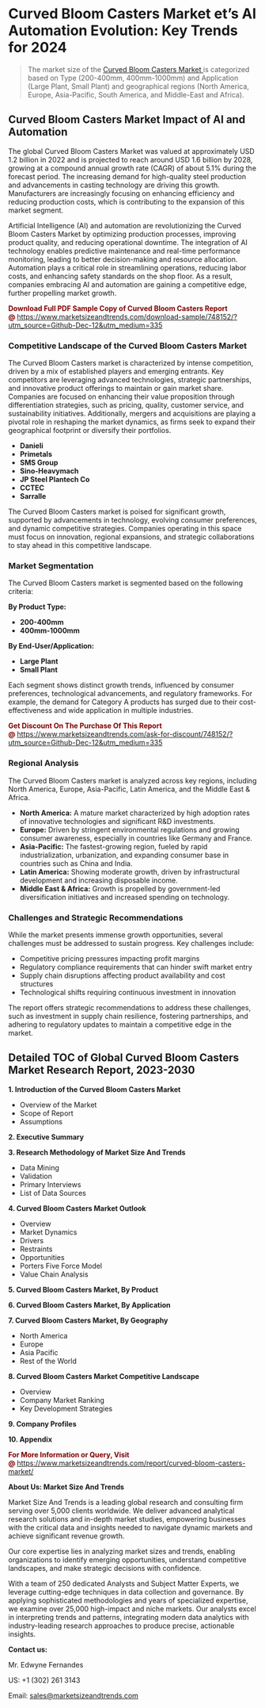 <H1> Curved Bloom Casters Market et’s AI Automation Evolution: Key Trends for 2024</H1><blockquote><p>The market size of the <a href="https://www.marketsizeandtrends.com/download-sample/748152/?utm_source=Github-Dec-12&amp;utm_medium=335" target="_blank">Curved Bloom Casters Market </a>is categorized based on Type (200-400mm, 400mm-1000mm) and Application (Large Plant, Small Plant) and geographical regions (North America, Europe, Asia-Pacific, South America, and Middle-East and Africa).</p></blockquote><p><h2>Curved Bloom Casters Market Impact of AI and Automation</h2><p>The global Curved Bloom Casters Market was valued at approximately USD 1.2 billion in 2022 and is projected to reach around USD 1.6 billion by 2028, growing at a compound annual growth rate (CAGR) of about 5.1% during the forecast period. The increasing demand for high-quality steel production and advancements in casting technology are driving this growth. Manufacturers are increasingly focusing on enhancing efficiency and reducing production costs, which is contributing to the expansion of this market segment.</p><p>Artificial Intelligence (AI) and automation are revolutionizing the Curved Bloom Casters Market by optimizing production processes, improving product quality, and reducing operational downtime. The integration of AI technology enables predictive maintenance and real-time performance monitoring, leading to better decision-making and resource allocation. Automation plays a critical role in streamlining operations, reducing labor costs, and enhancing safety standards on the shop floor. As a result, companies embracing AI and automation are gaining a competitive edge, further propelling market growth.</p></p><p><strong><span style="color: #800000;">Download Full PDF Sample Copy of Curved Bloom Casters Report @</span>&nbsp;</strong><a href="https://www.marketsizeandtrends.com/download-sample/748152/?utm_source=Github-Dec-12&amp;utm_medium=335">https://www.marketsizeandtrends.com/download-sample/748152/?utm_source=Github-Dec-12&amp;utm_medium=335</a></p><h3>Competitive Landscape of the Curved Bloom Casters Market</h3><p>The Curved Bloom Casters market is characterized by intense competition, driven by a mix of established players and emerging entrants. Key competitors are leveraging advanced technologies, strategic partnerships, and innovative product offerings to maintain or gain market share. Companies are focused on enhancing their value proposition through differentiation strategies, such as pricing, quality, customer service, and sustainability initiatives. Additionally, mergers and acquisitions are playing a pivotal role in reshaping the market dynamics, as firms seek to expand their geographical footprint or diversify their portfolios.</p><p><strong><p><ul><li>Danieli </li><li> Primetals </li><li> SMS Group </li><li> Sino-Heavymach </li><li> JP Steel Plantech Co </li><li> CCTEC </li><li> Sarralle</p></li></ul></p></strong></p><p>The Curved Bloom Casters market is poised for significant growth, supported by advancements in technology, evolving consumer preferences, and dynamic competitive strategies. Companies operating in this space must focus on innovation, regional expansions, and strategic collaborations to stay ahead in this competitive landscape.</p><h3>Market Segmentation</h3><p>The Curved Bloom Casters market is segmented based on the following criteria:</p><p><strong>By Product Type:</strong></p><p><strong><p><ul><li>200-400mm </li><li> 400mm-1000mm</p></li></ul></p></strong></p><p><strong>By End-User/Application:</strong></p><p><strong><p><ul><li>Large Plant </li><li> Small Plant</p></li></ul></p></strong></p><p>Each segment shows distinct growth trends, influenced by consumer preferences, technological advancements, and regulatory frameworks. For example, the demand for Category A products has surged due to their cost-effectiveness and wide application in multiple industries.</p><p><strong><span style="color: #800000;">Get Discount On The Purchase Of This Report @&nbsp;</span></strong><a href="https://www.marketsizeandtrends.com/ask-for-discount/748152/?utm_source=Github-Dec-12&amp;utm_medium=335">https://www.marketsizeandtrends.com/ask-for-discount/748152/?utm_source=Github-Dec-12&amp;utm_medium=335</a></p><h3>Regional Analysis</h3><p>The Curved Bloom Casters market is analyzed across key regions, including North America, Europe, Asia-Pacific, Latin America, and the Middle East &amp; Africa.</p><ul><li><strong>North America:</strong> A mature market characterized by high adoption rates of innovative technologies and significant R&amp;D investments.</li><li><strong>Europe:</strong> Driven by stringent environmental regulations and growing consumer awareness, especially in countries like Germany and France.</li><li><strong>Asia-Pacific:</strong> The fastest-growing region, fueled by rapid industrialization, urbanization, and expanding consumer base in countries such as China and India.</li><li><strong>Latin America:</strong> Showing moderate growth, driven by infrastructural development and increasing disposable income.</li><li><strong>Middle East &amp; Africa:</strong> Growth is propelled by government-led diversification initiatives and increased spending on technology.</li></ul><h3>Challenges and Strategic Recommendations</h3><p>While the market presents immense growth opportunities, several challenges must be addressed to sustain progress. Key challenges include:</p><ul><li>Competitive pricing pressures impacting profit margins</li><li>Regulatory compliance requirements that can hinder swift market entry</li><li>Supply chain disruptions affecting product availability and cost structures</li><li>Technological shifts requiring continuous investment in innovation</li></ul><p>The report offers strategic recommendations to address these challenges, such as investment in supply chain resilience, fostering partnerships, and adhering to regulatory updates to maintain a competitive edge in the market.</p><h2>Detailed TOC of Global Curved Bloom Casters Market Research Report, 2023-2030</h2><p><strong>1. Introduction of the Curved Bloom Casters Market</strong></p><ul><li>Overview of the Market</li><li>Scope of Report</li><li>Assumptions&nbsp;</li></ul><p><strong>2. Executive Summary</strong></p><p><strong>3. Research Methodology of <strong>Market Size And Trends</strong></strong></p><ul><li>Data Mining</li><li>Validation</li><li>Primary Interviews</li><li>List of Data Sources&nbsp;</li></ul><p><strong>4. Curved Bloom Casters Market Outlook</strong></p><ul><li>Overview</li><li>Market Dynamics</li><li>Drivers</li><li>Restraints</li><li>Opportunities</li><li>Porters Five Force Model</li><li>Value Chain Analysis&nbsp;</li></ul><p><strong>5. Curved Bloom Casters Market, By Product</strong></p><p><strong>6. Curved Bloom Casters Market, By Application</strong></p><p><strong>7. Curved Bloom Casters Market, By Geography</strong></p><ul><li>North America</li><li>Europe</li><li>Asia Pacific</li><li>Rest of the World&nbsp;</li></ul><p><strong>8. Curved Bloom Casters Market Competitive Landscape</strong></p><ul><li>Overview</li><li>Company Market Ranking</li><li>Key Development Strategies&nbsp;</li></ul><p><strong>9. Company Profiles</strong></p><p><strong>10. Appendix</strong></p><p><strong><span style="color: #800000;">For More Information or Query, Visit @&nbsp;</span></strong><a href="https://www.marketsizeandtrends.com/report/curved-bloom-casters-market/">https://www.marketsizeandtrends.com/report/curved-bloom-casters-market/</a></p><p></p><p><strong>About Us:&nbsp;Market Size And Trends</strong></p><p>Market Size And Trends&nbsp;is a leading global research and consulting firm serving over 5,000 clients worldwide. We deliver advanced analytical research solutions and in-depth market studies, empowering businesses with the critical data and insights needed to navigate dynamic markets and achieve significant revenue growth.</p><p>Our core expertise lies in analyzing market sizes and trends, enabling organizations to identify emerging opportunities, understand competitive landscapes, and make strategic decisions with confidence.</p><p>With a team of 250 dedicated Analysts and Subject Matter Experts, we leverage cutting-edge techniques in data collection and governance. By applying sophisticated methodologies and years of specialized expertise, we examine over 25,000 high-impact and niche markets. Our analysts excel in interpreting trends and patterns, integrating modern data analytics with industry-leading research approaches to produce precise, actionable insights.</p><p><strong>Contact us:</strong></p><p>Mr. Edwyne Fernandes</p><p>US: +1 (302) 261 3143</p><p>Email: <a href="mailto:sales@marketsizeandtrends.com">sales@marketsizeandtrends.com</a>&nbsp;</p>

